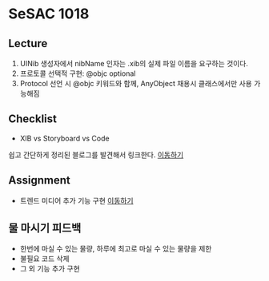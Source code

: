 # SeSAC 1018

## Lecture
1. UINib 생성자에서 nibName 인자는 .xib의 실제 파일 이름을 요구하는 것이다.
2. 프로토콜 선택적 구현: @objc optional
3. Protocol 선언 시 @objc 키워드와 함께, AnyObject 채용시 클래스에서만 사용 가능해짐

## Checklist
- XIB vs Storyboard vs Code 

쉽고 간단하게 정리된 블로그를 발견해서 링크한다.
[이동하기](https://www.creitive.com/global/blog/storyboards-versus-xibs-versus-custom-code)

## Assignment
- 트렌드 미디어 추가 기능 구현 [이동하기](https://github.com/urijan44/SeSAC-Assignments/blob/main/TrendMedia/README.md)

## 물 마시기 피드백
- 한번에 마실 수 있는 물량, 하루에 최고로 마실 수 있는 물량을 제한
- 불필요 코드 삭제
- 그 외 기능 추가 구현